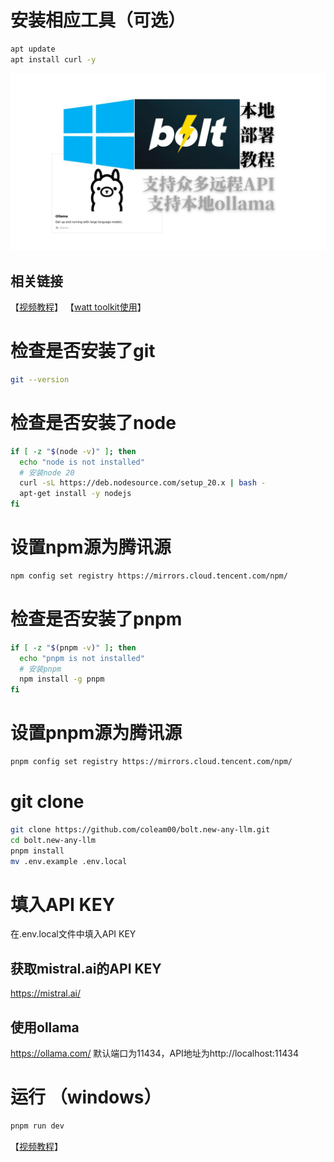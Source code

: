 
# 安装相应工具（可选）
```bash
apt update
apt install curl -y
```

![image](../assets/bolt-windows-ollama/7.jpg)

## 相关链接
【[视频教程](https://www.bilibili.com/video/BV1V1DHYJE6h/)】
【[watt toolkit使用](https://www.bilibili.com/video/BV1zT421979q/)】

# 检查是否安装了git
```bash
git --version
```

# 检查是否安装了node
```bash
if [ -z "$(node -v)" ]; then
  echo "node is not installed"
  # 安装node 20
  curl -sL https://deb.nodesource.com/setup_20.x | bash -
  apt-get install -y nodejs
fi
```

# 设置npm源为腾讯源
```bash
npm config set registry https://mirrors.cloud.tencent.com/npm/
```

# 检查是否安装了pnpm
```bash
if [ -z "$(pnpm -v)" ]; then
  echo "pnpm is not installed"
  # 安装pnpm
  npm install -g pnpm
fi
```

# 设置pnpm源为腾讯源
```bash
pnpm config set registry https://mirrors.cloud.tencent.com/npm/
```

# git clone
```bash
git clone https://github.com/coleam00/bolt.new-any-llm.git
cd bolt.new-any-llm
pnpm install
mv .env.example .env.local
```

# 填入API KEY
  在.env.local文件中填入API KEY

## 获取mistral.ai的API KEY
https://mistral.ai/

## 使用ollama
https://ollama.com/
默认端口为11434，API地址为http://localhost:11434

# 运行 （windows）
```bash
pnpm run dev
```

【[视频教程](https://www.bilibili.com/video/BV1V1DHYJE6h/)】